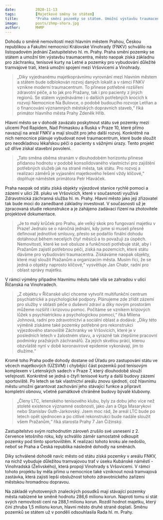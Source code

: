```yaml
---
date:         2020-11-13
tags:         [Majetkové směny se státem]
title:        "Praha smění pozemky se státem. Umožní výstavbu traumacentra a získá základnu pro záchranku i tenisové kurty na Letné"
image: 	      posts/zhmp-shora.jpg
author:       MHMP
---
```


Dohodu o směně nemovitostí mezi hlavním městem Prahou, Českou republikou a Fakultní nemocnicí Královské Vinohrady (FNKV) schválilo na listopadovém jednání Zastupitelstvo hl. m. Prahy. Praha smění pozemky se státem a umožní tím výstavbu traumacentra, město naopak získá základnu pro záchranku, tenisové kurty na Letné a pozemky pro vybudování důležité tramvajové trati, která umožní spojení mezi Vršovicemi a Vinohrady.

> „Díky vyjednanému majetkoprávnímu vyrovnání mezi hlavním městem a státem bude odblokován rozvoj daných lokalit a v rámci FNKV vznikne moderní traumacentrum. To přinese potřebné rozšíření zdravotní péče, a to jak pro Pražany, tak i pro pacienty z jiných regionů. Se státem vyjednáváme i o dalších potřebných krocích k rozvoji Nemocnice Na Bulovce, o podobě budoucího rozvoje Letňan a o financování významných městských dopravních staveb,“ říká primátor hlavního města Prahy Zdeněk Hřib.

Hlavní město se v dohodě zavázalo poskytnout státu své pozemky mezi ulicemi Pod Rapidem, Nad Primaskou a Ruská v Praze 10, které přímo navazují na areál FNKV a mají sloužit pro jeho další rozvoj. Konkrétně na nich nemocnice plánuje vybudovat nové traumacentrum, které bude sloužit pro neodkladnou lékařskou péči o pacienty s vážnými úrazy. Tento projekt už dříve získal stavební povolení.

> „Tato směna oběma stranám v dlouhodobém horizontu přinese přidanou hodnotu v podobě konsolidovaného vlastnictví pro zajištění potřebných služeb jak na straně města, tak státu. Pro rozvoj a realizaci záměrů je vyjasnění majetkového řešení vždy klíčové,“ doplňuje náměstek primátora Petr Hlaváček.

Praha naopak od státu získá objekty výjezdové stanice rychlé pomoci a zázemí v ulici 28. pluku ve Vršovicích, které v současnosti využívá Zdravotnická záchranná služba hl. m. Prahy. Hlavní město jako její zřizovatel tak bude moci do zanedbané základny investovat. V současnosti už je zpracovaná studie rekonstrukce a je zahájeno zadávací řízení na zhotovitele projektové dokumentace.

> „Je to malý krůček pro Prahu, ale velký skok pro fungovaní majetku v Praze! Jednalo se o náročná jednání, kdy jsme si museli přesně definovat jednotlivé smlouvy, přesto se podařilo finální dohodu dotáhnout během necelých čtyř měsíců a to považuji za úspěch. Nemovitosti, které ke své obsluze a funkčnosti potřebuje stát, aby i Pražanům zajistil potřebnou péči, získá na pozemcích, které státu dáváme pro vybudování traumacentra. Získáváme naopak objekty, které mají sloužit Pražanům a organizacím města. Musím říci, že se jedná o objekty naprosto klíčové,“ vysvětluje Jan Chabr, radní pro oblast správy majetku.

V rámci výměny připadne hlavnímu městu také vila se zahradou v ulici Říčanská na Vinohradech. 

> „Z objektu v Říčanské ulici chceme vytvořit multifunkční centrum psychiatrické a psychologické podpory. Plánujeme zde zřídit zázemí pro služby v oblasti péče o duševní zdraví a díky novým prostorám můžeme rozšířit i krizovou pomoc. Počítáme se vznikem krizových lůžek s psychiatrickou a psychologickou pomocí,“ říká Milena Johnová, radní pro zdravotnictví a sociální oblast a dodává: „Díky této výměně získáme také pozemky potřebné pro rekonstrukci výjezdového stanoviště Záchranky ve Vršovicích, které je v posledních letech v žalostném stavu, a výrazně tak zlepšíme pracovní podmínky pražských záchranářů. Za jejich skvělou práci, kterou obzvláště nyní v době koronavirové epidemie vykonávají, jim to dlužíme.“

Kromě toho Praha podle dohody dostane od Úřadu pro zastupování státu ve věcech majetkových (ÚZSVM) i chybějící část pozemků pod tenisovým komplexem v Letenských sadech v Praze 7, který dlouhodobě slouží veřejnosti. Konkrétně se jedná o čtyři tenisové kurty a další budovy zázemí sportoviště. Po letech se tak vlastnictví areálu znovu sjednotí, což hlavnímu městu umožní garantovat zachování jeho stávající funkce a připravit kompletní obnovu, včetně památkově chráněné budovy bývalé klubovny.

> „Členy LTC, letenského tenisového klubu, byly za dobu jeho více než stoleté existence významné osobnosti, jako Jan a Olga Masarykovi nebo Stanislav Guth-Jarkovský. Jsem moc rád, že areál LTC bude po letech opět sjednocen a po citlivé rekonstrukci bude nadále sloužit všem Pražanům,“ říká starosta Prahy 7 Jan Čižinský.

Zastupitelstvo svým rozhodnutím zároveň zrušilo své usnesení z 2. července letošního roku, kdy schválilo záměr samostatně odkoupit pozemky pod tímto sportovištěm. K realizaci tohoto kroku ale nedošlo, neboť se Praha a Česká republika následně dohodly na směnách.

Díky schválené dohodě navíc město od státu získá pozemky v areálu FNKV, na nichž vybuduje důležitou tramvajovou trať v úseku Kubánské náměstí - Vinohradská (Želivského), která propojí Vinohrady s Vršovicemi. V rámci tohoto projektu by měla přímo u nemocnice také vzniknout nová tramvajová zastávka, která zajistí lepší obslužnost tohoto zdravotnického zařízení městskou hromadnou dopravou.

Na základě vyhotovených znaleckých posudků mají stávající pozemky města nabízené ke směně hodnotu 286,6 milionu korun. Naproti tomu si stát svých nemovitosti cení na 288,1 milionu korun. Rozdíl hodnot majetku, který činí zhruba 1,5 milionu korun, hlavní město druhé straně doplatí. Směnu pozemků se státem už v pondělí odsouhlasila Rada hl. m. Prahy.
